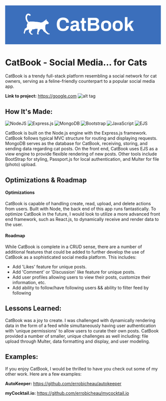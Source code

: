 ![altTag](public/images/logos/cover.png)
# CatBook - Social Media... for Cats
CatBook is a trendy full-stack platform resembling a social network for cat owners, serving as a feline-friendly counterpart to a popular social media app.

**Link to project:** https://google.com
![alt tag](http://placecorgi.com/1200/650)

## How It's Made:
![NodeJS](https://img.shields.io/badge/node.js-6DA55F?style=for-the-badge&logo=node.js&logoColor=white) ![Express.js](https://img.shields.io/badge/express.js-%23404d59.svg?style=for-the-badge&logo=express&logoColor=%2361DAFB) ![MongoDB](https://img.shields.io/badge/MongoDB-%234ea94b.svg?style=for-the-badge&logo=mongodb&logoColor=white) ![Bootstrap](https://img.shields.io/badge/bootstrap-%238511FA.svg?style=for-the-badge&logo=bootstrap&logoColor=white) ![JavaScript](https://img.shields.io/badge/javascript-%23323330.svg?style=for-the-badge&logo=javascript&logoColor=%23F7DF1E) ![EJS](https://img.shields.io/badge/EJS-%23970a40.svg?style=for-the-badge&logo=ejs&logoColor=white) 

CatBook is built on the Node.js engine with the Express.js framework. CatBook follows typical MVC structure for routing and displaying requests. MongoDB serves as the database for CatBook, receiving, storing, and sending data regarding cat posts. On the front end, CatBook uses EJS as a view engine to provide flexible rendering of new posts. Other tools include BootStrap for styling, Passport.js for local authentication, and Multer for file (photo) upload.

## Optimizations & Roadmap

#### Optimizations
CatBook is capable of handling create, read, upload, and delete actions from users. Built with Node, the back end of this app runs fantastically. To optimize CatBook in the future, I would look to utilize a more advanced front end framework, such as React.js, to dynamically receive and render data to the user.

#### Roadmap
While CatBook is complete in a CRUD sense, there are a number of additional features that could be added to further develop the use of CatBook as a sophisticated social media platform. This includes:

- Add 'Likes' feature for unique posts.
- Add 'Comment' or 'Discussion' like feature for unique posts.
- Add user profiles allowing users to view their posts, customize their information, etc.
- Add ability to follow/have following users && ability to filter feed by following

## Lessons Learned:

CatBook was a joy to create. I was challenged with dynamically rendering data in the form of a feed while simultaneously having user authentication with 'unique permissions' to allow users to curate their own posts. CatBook provided a number of smaller, unique challenges as well including: file upload through Multer, data formatting and display, and user modeling.

## Examples:
If you enjoy CatBook, I would be thrilled to have you check out some of my other work. Here are a few examples:

**AutoKeeper:** https://github.com/errobicheau/autokeeper

**myCocktail.io:** https://github.com/errobicheau/mycocktail.io


